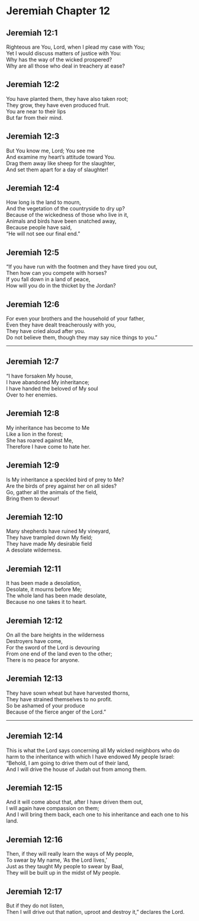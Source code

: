 # Jeremiah Chapter 12

## Jeremiah 12:1  
Righteous are You, Lord, when I plead my case with You;  
Yet I would discuss matters of justice with You:  
Why has the way of the wicked prospered?  
Why are all those who deal in treachery at ease?

## Jeremiah 12:2  
You have planted them, they have also taken root;  
They grow, they have even produced fruit.  
You are near to their lips  
But far from their mind.

## Jeremiah 12:3  
But You know me, Lord; You see me  
And examine my heart’s attitude toward You.  
Drag them away like sheep for the slaughter,  
And set them apart for a day of slaughter!

## Jeremiah 12:4  
How long is the land to mourn,  
And the vegetation of the countryside to dry up?  
Because of the wickedness of those who live in it,  
Animals and birds have been snatched away,  
Because people have said,  
“He will not see our final end.”

## Jeremiah 12:5  
“If you have run with the footmen and they have tired you out,  
Then how can you compete with horses?  
If you fall down in a land of peace,  
How will you do in the thicket by the Jordan?

## Jeremiah 12:6  
For even your brothers and the household of your father,  
Even they have dealt treacherously with you,  
They have cried aloud after you.  
Do not believe them, though they may say nice things to you.”

---

## Jeremiah 12:7  
“I have forsaken My house,  
I have abandoned My inheritance;  
I have handed the beloved of My soul  
Over to her enemies.

## Jeremiah 12:8  
My inheritance has become to Me  
Like a lion in the forest;  
She has roared against Me,  
Therefore I have come to hate her.

## Jeremiah 12:9  
Is My inheritance a speckled bird of prey to Me?  
Are the birds of prey against her on all sides?  
Go, gather all the animals of the field,  
Bring them to devour!

## Jeremiah 12:10  
Many shepherds have ruined My vineyard,  
They have trampled down My field;  
They have made My desirable field  
A desolate wilderness.

## Jeremiah 12:11  
It has been made a desolation,  
Desolate, it mourns before Me;  
The whole land has been made desolate,  
Because no one takes it to heart.

## Jeremiah 12:12  
On all the bare heights in the wilderness  
Destroyers have come,  
For the sword of the Lord is devouring  
From one end of the land even to the other;  
There is no peace for anyone.

## Jeremiah 12:13  
They have sown wheat but have harvested thorns,  
They have strained themselves to no profit.  
So be ashamed of your produce  
Because of the fierce anger of the Lord.”

---

## Jeremiah 12:14  
This is what the Lord says concerning all My wicked neighbors who do harm to the inheritance with which I have endowed My people Israel:  
“Behold, I am going to drive them out of their land,  
And I will drive the house of Judah out from among them.

## Jeremiah 12:15  
And it will come about that, after I have driven them out,  
I will again have compassion on them;  
And I will bring them back, each one to his inheritance and each one to his land.

## Jeremiah 12:16  
Then, if they will really learn the ways of My people,  
To swear by My name, ‘As the Lord lives,’  
Just as they taught My people to swear by Baal,  
They will be built up in the midst of My people.

## Jeremiah 12:17  
But if they do not listen,  
Then I will drive out that nation, uproot and destroy it,” declares the Lord.
